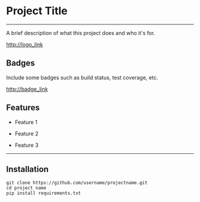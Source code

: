 # Project Title

---

A brief description of what this project does and who it's for.

<http://logo_link>

## Badges

Include some badges such as build status, test coverage, etc.

<http://badge_link>

## Features

- Feature 1

- Feature 2

- Feature 3

----

## Installation

```
git clone https://github.com/username/projectname.git
cd project name
pip install requirements.txt
```
